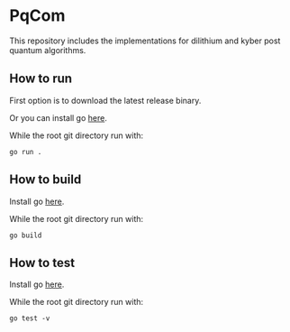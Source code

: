 # PqCom

This repository includes the implementations for dilithium and kyber post quantum algorithms. 

## How to run

First option is to download the latest release binary.

Or you can install go [here](https://go.dev/doc/install).

While the root git directory run with:

```
go run .
```

## How to build 

Install go [here](https://go.dev/doc/install).

While the root git directory run with:

```
go build
```

## How to test

Install go [here](https://go.dev/doc/install).

While the root git directory run with:

```
go test -v
```